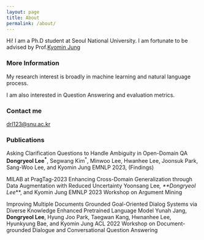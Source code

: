 ```yaml
---
layout: page
title: About
permalink: /about/
---
```


Hi! I am a Ph.D student at Seoul National University. I am fortunate to be advised by Prof.[Kyomin Jung](http://milab.snu.ac.kr/kjung/index.html)

### More Information

My research interest is broadly in machine learning and natural language process. 

I am also interested in Question Answering and evaluation metrics.

### Contact me

[drl123@snu.ac.kr](mailto:drl123@snu.ac.kr)

### Publications

Asking Clarification Questions to Handle Ambiguity in Open-Domain QA
**Dongryeol Lee<sup>*</sup>**, Segwang Kim<sup>*</sup>, Minwoo Lee, Hwanhee Lee, Joonsuk Park, Sang-Woo Lee, and Kyomin Jung
EMNLP 2023, (Findings)

MILAB at PragTag-2023 Enhancing Cross-Domain Generalization through Data Augmentation with Reduced Uncertainty
Yoonsang Lee<sup>*</sup>, **Dongryeol Lee<sup>*</sup>**, and Kyomin Jung
EMNLP 2023 Workshop on Argument Mining

Improving Multiple Documents Grounded Goal-Oriented Dialog Systems via Diverse Knowledge Enhanced Pretrained Language Model
Yunah Jang, **Dongryeol Lee**, Hyung Joo Park, Taegwan Kang, Hwnanhee Lee, Hyunkyung Bae, and Kyomin Jung
ACL 2022 Workshop on Document-grounded Dialogue and Conversational Question Answering
